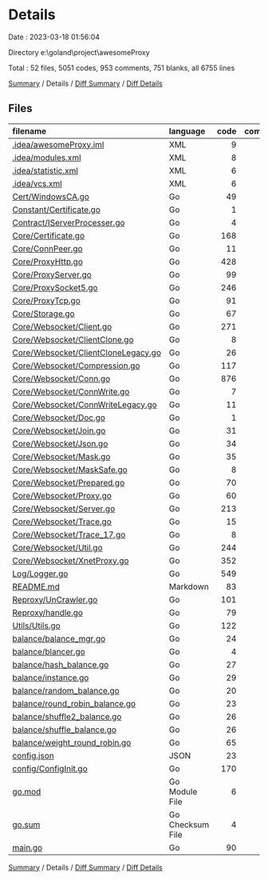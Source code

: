 # Details

Date : 2023-03-18 01:56:04

Directory e:\\goland\\project\\awesomeProxy

Total : 52 files,  5051 codes, 953 comments, 751 blanks, all 6755 lines

[Summary](results.md) / Details / [Diff Summary](diff.md) / [Diff Details](diff-details.md)

## Files
| filename | language | code | comment | blank | total |
| :--- | :--- | ---: | ---: | ---: | ---: |
| [.idea/awesomeProxy.iml](/.idea/awesomeProxy.iml) | XML | 9 | 0 | 0 | 9 |
| [.idea/modules.xml](/.idea/modules.xml) | XML | 8 | 0 | 0 | 8 |
| [.idea/statistic.xml](/.idea/statistic.xml) | XML | 6 | 0 | 0 | 6 |
| [.idea/vcs.xml](/.idea/vcs.xml) | XML | 6 | 0 | 0 | 6 |
| [Cert/WindowsCA.go](/Cert/WindowsCA.go) | Go | 49 | 8 | 11 | 68 |
| [Constant/Certificate.go](/Constant/Certificate.go) | Go | 1 | 0 | 1 | 2 |
| [Contract/IServerProcesser.go](/Contract/IServerProcesser.go) | Go | 4 | 0 | 4 | 8 |
| [Core/Certificate.go](/Core/Certificate.go) | Go | 168 | 10 | 10 | 188 |
| [Core/ConnPeer.go](/Core/ConnPeer.go) | Go | 11 | 0 | 3 | 14 |
| [Core/ProxyHttp.go](/Core/ProxyHttp.go) | Go | 428 | 42 | 21 | 491 |
| [Core/ProxyServer.go](/Core/ProxyServer.go) | Go | 99 | 5 | 12 | 116 |
| [Core/ProxySocket5.go](/Core/ProxySocket5.go) | Go | 246 | 21 | 11 | 278 |
| [Core/ProxyTcp.go](/Core/ProxyTcp.go) | Go | 91 | 2 | 6 | 99 |
| [Core/Storage.go](/Core/Storage.go) | Go | 67 | 4 | 9 | 80 |
| [Core/Websocket/Client.go](/Core/Websocket/Client.go) | Go | 271 | 74 | 51 | 396 |
| [Core/Websocket/ClientClone.go](/Core/Websocket/ClientClone.go) | Go | 8 | 4 | 5 | 17 |
| [Core/Websocket/ClientCloneLegacy.go](/Core/Websocket/ClientCloneLegacy.go) | Go | 26 | 8 | 5 | 39 |
| [Core/Websocket/Compression.go](/Core/Websocket/Compression.go) | Go | 117 | 11 | 21 | 149 |
| [Core/Websocket/Conn.go](/Core/Websocket/Conn.go) | Go | 876 | 171 | 155 | 1,202 |
| [Core/Websocket/ConnWrite.go](/Core/Websocket/ConnWrite.go) | Go | 7 | 4 | 5 | 16 |
| [Core/Websocket/ConnWriteLegacy.go](/Core/Websocket/ConnWriteLegacy.go) | Go | 11 | 4 | 4 | 19 |
| [Core/Websocket/Doc.go](/Core/Websocket/Doc.go) | Go | 1 | 225 | 2 | 228 |
| [Core/Websocket/Join.go](/Core/Websocket/Join.go) | Go | 31 | 6 | 6 | 43 |
| [Core/Websocket/Json.go](/Core/Websocket/Json.go) | Go | 34 | 20 | 7 | 61 |
| [Core/Websocket/Mask.go](/Core/Websocket/Mask.go) | Go | 35 | 9 | 11 | 55 |
| [Core/Websocket/MaskSafe.go](/Core/Websocket/MaskSafe.go) | Go | 8 | 4 | 4 | 16 |
| [Core/Websocket/Prepared.go](/Core/Websocket/Prepared.go) | Go | 70 | 20 | 13 | 103 |
| [Core/Websocket/Proxy.go](/Core/Websocket/Proxy.go) | Go | 60 | 5 | 13 | 78 |
| [Core/Websocket/Server.go](/Core/Websocket/Server.go) | Go | 213 | 111 | 44 | 368 |
| [Core/Websocket/Trace.go](/Core/Websocket/Trace.go) | Go | 15 | 1 | 4 | 20 |
| [Core/Websocket/Trace_17.go](/Core/Websocket/Trace_17.go) | Go | 8 | 1 | 4 | 13 |
| [Core/Websocket/Util.go](/Core/Websocket/Util.go) | Go | 244 | 26 | 14 | 284 |
| [Core/Websocket/XnetProxy.go](/Core/Websocket/XnetProxy.go) | Go | 352 | 57 | 65 | 474 |
| [Log/Logger.go](/Log/Logger.go) | Go | 549 | 46 | 61 | 656 |
| [README.md](/README.md) | Markdown | 83 | 0 | 30 | 113 |
| [Reproxy/UnCrawler.go](/Reproxy/UnCrawler.go) | Go | 101 | 14 | 15 | 130 |
| [Reproxy/handle.go](/Reproxy/handle.go) | Go | 79 | 6 | 13 | 98 |
| [Utils/Utils.go](/Utils/Utils.go) | Go | 122 | 2 | 14 | 138 |
| [balance/balance_mgr.go](/balance/balance_mgr.go) | Go | 24 | 0 | 7 | 31 |
| [balance/blancer.go](/balance/blancer.go) | Go | 4 | 0 | 2 | 6 |
| [balance/hash_balance.go](/balance/hash_balance.go) | Go | 27 | 1 | 8 | 36 |
| [balance/instance.go](/balance/instance.go) | Go | 29 | 0 | 8 | 37 |
| [balance/random_balance.go](/balance/random_balance.go) | Go | 20 | 1 | 7 | 28 |
| [balance/round_robin_balance.go](/balance/round_robin_balance.go) | Go | 23 | 1 | 9 | 33 |
| [balance/shuffle2_balance.go](/balance/shuffle2_balance.go) | Go | 26 | 2 | 9 | 37 |
| [balance/shuffle_balance.go](/balance/shuffle_balance.go) | Go | 26 | 2 | 9 | 37 |
| [balance/weight_round_robin.go](/balance/weight_round_robin.go) | Go | 65 | 4 | 15 | 84 |
| [config.json](/config.json) | JSON | 23 | 0 | 0 | 23 |
| [config/ConfigInit.go](/config/ConfigInit.go) | Go | 170 | 8 | 14 | 192 |
| [go.mod](/go.mod) | Go Module File | 6 | 0 | 3 | 9 |
| [go.sum](/go.sum) | Go Checksum File | 4 | 0 | 1 | 5 |
| [main.go](/main.go) | Go | 90 | 13 | 5 | 108 |

[Summary](results.md) / Details / [Diff Summary](diff.md) / [Diff Details](diff-details.md)